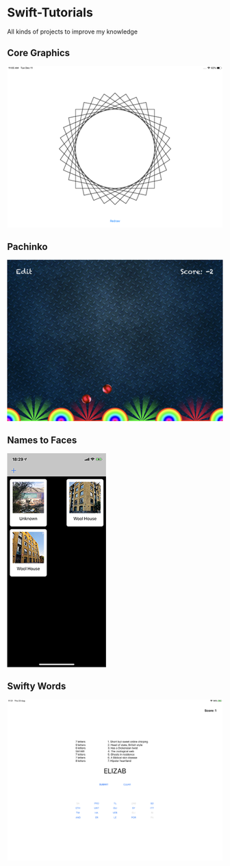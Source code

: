 # Swift-Tutorials
All kinds of projects to improve my knowledge

## Core Graphics

[![Screenshot Core Graphics](Assets/4-core-graphics.png)](/Core%20Graphics)


## Pachinko

[![Pachinko](Assets/3-pachinko.jpeg)](/Pachinko)

## Names to Faces

[![Screenshot Names to Faces](Assets/2-names-to-faces.png)](/Names%20to%20Faces)


## Swifty Words

[![Screenshot Swifty Words](Assets/1-swifty-words.jpeg)](/Swifty%20Words)
